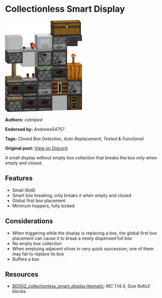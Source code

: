 # Collectionless Smart Display
<img alt="collectionless_smart_display.png" src="images/collectionless_smart_display.png?raw=1" height="300px">

**Authors:** *catniped*

**Endorsed by:** *Andrews54757*

**Tags:** *Closed Box Detection, Auto Replacement, Tested & Functional*

**Original post:** [View on Discord](https://discord.com/channels/1375556143186837695/1388317191060979833)

A small display without empty box collection that breaks the box only when empty and closed.
## Features
- Small (6x6)
- Smart box breaking, only breaks it when empty and closed
- Global first box placement
- Minimum hoppers, fully locked
## Considerations
- When triggering while the display is replacing a box, the global first box placement can cause it to break a newly dispensed full box
- No empty box collection
- When emptying adjacent slices in very quick succession, one of them may fail to replace its box
- Buffers a box

## Resources
- [BD002_collectionless_smart_display.litematic](attachments/BD002_collectionless_smart_display.litematic): MC 1.14.4, Size 6x6x2 blocks
